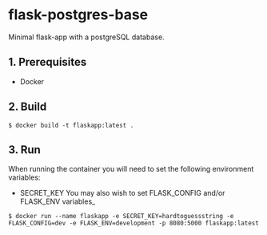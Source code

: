 # flask-postgres-base
Minimal flask-app with a postgreSQL database.

## 1. Prerequisites

- Docker

## 2. Build

`$ docker build -t flaskapp:latest .`

## 3. Run

When running the container you will need to set the following environment variables:
- SECRET_KEY
You may also wish to set FLASK_CONFIG and/or FLASK_ENV variables_

`$ docker run --name flaskapp -e SECRET_KEY=hardtoguessstring -e FLASK_CONFIG=dev -e FLASK_ENV=development -p 8080:5000 flaskapp:latest`
